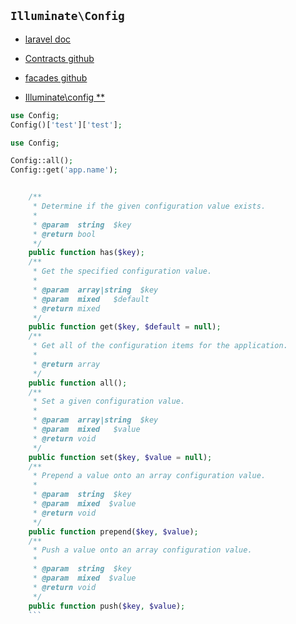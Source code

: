 
## `Illuminate\Config`

* [laravel doc](https://laravel.com/docs/5.7/configuration)
* [Contracts github](https://github.com/laravel/framework/blob/5.7/src/Illuminate/Contracts/Config/Repository.php)
* [facades github](https://github.com/laravel/framework/blob/5.7/src/Illuminate/Support/Facades/Config.php)

* [Illuminate\config **](https://github.com/laravel/framework/blob/5.7/src/Illuminate/Config/Repository.php)

```php
use Config;
Config()['test']['test'];
```

```php
use Config;

Config::all();
Config::get('app.name');

```

```php

    /**
     * Determine if the given configuration value exists.
     *
     * @param  string  $key
     * @return bool
     */
    public function has($key);
    /**
     * Get the specified configuration value.
     *
     * @param  array|string  $key
     * @param  mixed   $default
     * @return mixed
     */
    public function get($key, $default = null);
    /**
     * Get all of the configuration items for the application.
     *
     * @return array
     */
    public function all();
    /**
     * Set a given configuration value.
     *
     * @param  array|string  $key
     * @param  mixed   $value
     * @return void
     */
    public function set($key, $value = null);
    /**
     * Prepend a value onto an array configuration value.
     *
     * @param  string  $key
     * @param  mixed  $value
     * @return void
     */
    public function prepend($key, $value);
    /**
     * Push a value onto an array configuration value.
     *
     * @param  string  $key
     * @param  mixed  $value
     * @return void
     */
    public function push($key, $value);
    ```
